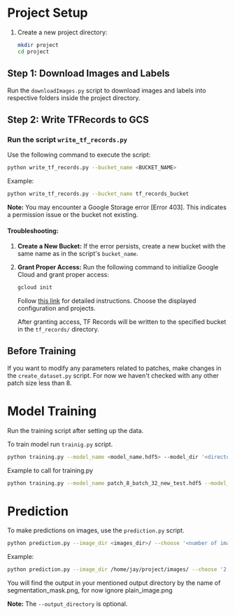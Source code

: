 # Project Setup

1. Create a new project directory:
   ```bash
   mkdir project
   cd project
   ```

## Step 1: Download Images and Labels

Run the `downloadImages.py` script to download images and labels into respective folders inside the project directory.

## Step 2: Write TFRecords to GCS

### Run the script `write_tf_records.py`

Use the following command to execute the script:
```bash
python write_tf_records.py --bucket_name <BUCKET_NAME>
```

Example:
```bash
python write_tf_records.py --bucket_name tf_records_bucket
```

**Note:** You may encounter a Google Storage error [Error 403]. This indicates a permission issue or the bucket not existing.

#### Troubleshooting:

1. **Create a New Bucket:**
   If the error persists, create a new bucket with the same name as in the script's `bucket_name`.

2. **Grant Proper Access:**
   Run the following command to initialize Google Cloud and grant proper access:
   ```bash
   gcloud init
   ```
   Follow [this link](https://cloud.google.com/sdk/docs/initializing) for detailed instructions. Choose the displayed configuration and projects.

   After granting access, TF Records will be written to the specified bucket in the `tf_records/` directory.

## Before Training

If you want to modify any parameters related to patches, make changes in the `create_dataset.py` script.
For now we haven't checked with any other patch size less than 8.


# Model Training

Run the training script after setting up the data.

To train model run `trainig.py` script.

```bash
python training.py --model_name <model_name.hdf5> --model_dir '<directory where to save the model>' --patch_size <patch_size: keep it 8 for now> --num_classes <number of classes> --epochs <epochs> --batch_size <batch_size>
```


Example to call for training.py
```bash
python training.py --model_name patch_8_batch_32_new_test.hdf5 --model_dir /home/jay/project/trained_models/test/ --patch_size 8 --num_classes 23 --epochs 3 --batch_size 64
```



# Prediction

To make predictions on images, use the `prediction.py` script.

```bash
python prediction.py --image_dir <images_dir>/ --choose '<number of images or all>' --output_dir <output directory where predictions are to be saved> --models_dir <directory to models to choose from>
```

Example:
```bash
python prediction.py --image_dir /home/jay/project/images/ --choose '2' --output_dir /home/jay/project/single_image/ --models_dir /home/jay/project/trained_models/
```

You will find the output in your mentioned output directory by the name of segmentation_mask.png, for now ignore plain_image.png

**Note:** The `--output_directory` is optional.



